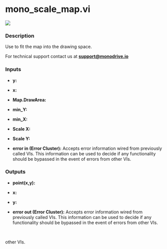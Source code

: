# mono_scale_map.vi

<p class="img_container">
<img class="lg_img" src="../mono_scale_map.png"/>
</p>

### Description

Use to fit the map into the drawing space.

For technical support contact us at <b>support@monodrive.io</b> 

### Inputs

- **y:**   

- **x:**   

- **Map.DrawArea:**   

- **min_Y:**   

- **min_X:**   

- **Scale X:**   

- **Scale Y:**   

- **error in (Error Cluster):** Accepts error information wired from previously called VIs. This information can be used to decide if any functionality should be bypassed in the event of errors from other VIs. 

### Outputs

- **point(x,y):**   

- **x:**   

- **y:**   

- **error out (Error Cluster):** Accepts error information wired from previously called VIs. This information can be used to decide if any functionality should be bypassed in the event of errors from other VIs. 

<p>&nbsp;</p>
other VIs. 

<p>&nbsp;</p>
